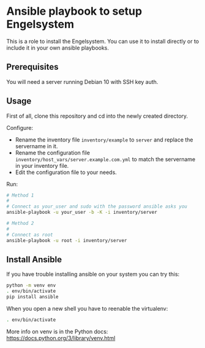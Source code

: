 # Ansible playbook to setup Engelsystem 

This is a role to install the Engelsystem. You can use it to install directly or to include it in your own ansible playbooks.

## Prerequisites

You will need a server running Debian 10 with SSH key auth.

## Usage

First of all, clone this repository and cd into the newly created directory.

Configure:

* Rename the inventory file `inventory/example` to `server` and replace the servername in it.
* Rename the configuration file `inventory/host_vars/server.example.com.yml` to match the servername in your inventory file.
* Edit the configuration file to your needs.

Run:

```sh
# Method 1
# 
# Connect as your_user and sudo with the password ansible asks you
ansible-playbook -u your_user -b -K -i inventory/server

# Method 2
#
# Connect as root
ansible-playbook -u root -i inventory/server
```

## Install Ansible

If you have trouble installing ansible on your system you can try this:

```sh
python -m venv env
. env/bin/activate
pip install ansible
```

When you open a new shell you have to reenable the virtualenv:

```sh
. env/bin/activate
```

More info on venv is in the Python docs: https://docs.python.org/3/library/venv.html
